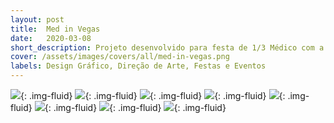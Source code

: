 ```yaml
---
layout: post
title:  Med in Vegas
date:   2020-03-08
short_description: Projeto desenvolvido para festa de 1/3 Médico com a temática Med in Vegas. Cliente Cross Premium | Cross Formaturas Turma Medicina T1 - Campo Real - Guarapuava.
cover: /assets/images/covers/all/med-in-vegas.png
labels: Design Gráfico, Direção de Arte, Festas e Eventos
---
```


![](https://mir-s3-cdn-cf.behance.net/project_modules/fs/3a1ebf93455281.5e657557d5a73.png){: .img-fluid}
![](https://mir-s3-cdn-cf.behance.net/project_modules/fs/11ad9793455281.5e657557d461b.png){: .img-fluid}
![](https://mir-s3-cdn-cf.behance.net/project_modules/fs/1084fb93455281.5e657557d3d64.png){: .img-fluid}
![](https://mir-s3-cdn-cf.behance.net/project_modules/fs/f91ed693455281.5e657557d368e.png){: .img-fluid}
![](https://mir-s3-cdn-cf.behance.net/project_modules/fs/07049693455281.5e657557d235d.png){: .img-fluid}
![](https://mir-s3-cdn-cf.behance.net/project_modules/fs/492fca93455281.5e657557d4d21.png){: .img-fluid}
![](https://mir-s3-cdn-cf.behance.net/project_modules/fs/cba5a693455281.5e657557d2da6.png){: .img-fluid}
![](https://mir-s3-cdn-cf.behance.net/project_modules/fs/c3e93693455281.5e657557d549b.png){: .img-fluid}
